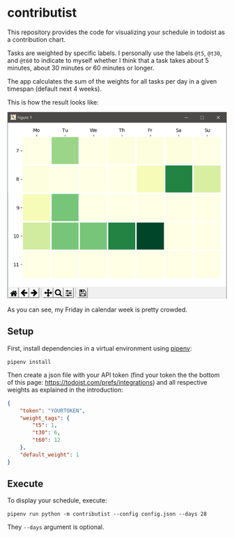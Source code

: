 # contributist

This repository provides the code for visualizing your schedule in todoist as a contribution chart.

Tasks are weighted by specific labels.
I personally use the labels `@t5`, `@t30`, and `@t60` to indicate to myself whether I think that a task takes about 5 minutes, about 30 minutes or 60 minutes or longer.

The app calculates the sum of the weights for all tasks per day in a given timespan (default next 4 weeks).

This is how the result looks like:

![Chart example](doc/exm.png)

As you can see, my Friday in calendar week is pretty crowded.

## Setup

First, install dependencies in a virtual environment using [pipenv](https://github.com/pypa/pipenv):
```
pipenv install
```

Then create a json file with your API token (find your token the the bottom of this page: https://todoist.com/prefs/integrations) and all respective weights as explained in the introduction:

```json
{
    "token": "YOURTOKEN",
    "weight_tags": {
        "t5": 1,
        "t30": 6,
        "t60": 12
    },
    "default_weight": 1
}
```

## Execute

To display your schedule, execute:

```
pipenv run python -m contributist --config config.json --days 28
```

They `--days` argument is optional.
